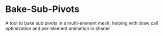 # Bake-Sub-Pivots
A tool to bake sub pivots in a multi-element mesh, helping with draw call optimization and per-element animation in shader
